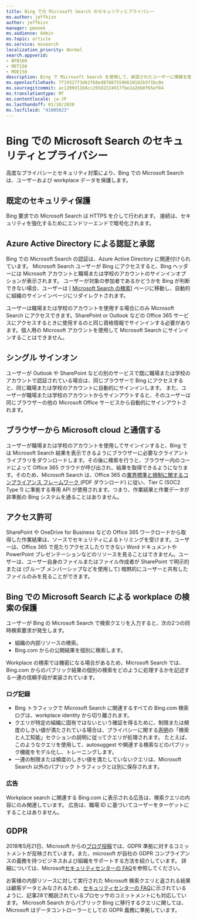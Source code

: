 ```yaml
---
title: Bing での Microsoft Search のセキュリティとプライバシー
ms.author: jeffkizn
author: jeffkizn
manager: pmanek
ms.audience: Admin
ms.topic: article
ms.service: mssearch
localization_priority: Normal
search.appverid:
- BFB160
- MET150
- MOE150
description: Bing で Microsoft Search を使用して、承認されたユーザーに情報を提供しながら、会社のデータとエンドユーザーを保護する
ms.openlocfilehash: 7f19327f3d62f68ed876875596610181b5f1bc0e
ms.sourcegitcommit: ac1209d11b8cc265d2224917fbe2a2bb0f65ef84
ms.translationtype: MT
ms.contentlocale: ja-JP
ms.lasthandoff: 01/10/2020
ms.locfileid: "41005623"
---
```

# <a name="security-and-privacy-for-microsoft-search-in-bing"></a>Bing での Microsoft Search のセキュリティとプライバシー

高度なプライバシーとセキュリティ対策により、Bing での Microsoft Search は、ユーザーおよび workplace データを保護します。

## <a name="secure-by-default"></a>既定のセキュリティ保護

Bing 要求での Microsoft Search は HTTPS を介して行われます。 接続は、セキュリティを強化するためにエンドツーエンドで暗号化されます。
  
## <a name="authentication-and-authorization-with-azure-active-directory"></a>Azure Active Directory による認証と承認

Bing での Microsoft Search の認証は、Azure Active Directory に関連付けられています。 Microsoft Search ユーザーが Bing にアクセスすると、Bing ヘッダーには Microsoft アカウントと職場または学校のアカウントのサインインオプションが表示されます。 ユーザーが対象の参加者であるかどうかを Bing が判断できない場合、ユーザーは [ [Microsoft Search の検索](https://www.bing.com/business/explore)] ページに移動し、自動的に組織のサインインページにリダイレクトされます。

ユーザーは職場または学校のアカウントを使用する場合にのみ Microsoft Search にアクセスできます。SharePoint or Outlook などの Office 365 サービスにアクセスするときに使用するのと同じ資格情報でサインインする必要があります。個人用の Microsoft アカウントを使用して Microsoft Search にサインインすることはできません。

## <a name="single-sign-on"></a>シングル サインオン

ユーザーが Outlook や SharePoint などの別のサービスで既に職場または学校のアカウントで認証されている場合は、同じブラウザーで Bing にアクセスすると、同じ職場または学校のアカウントに自動的にサインインします。 また、ユーザーが職場または学校のアカウントからサインアウトすると、そのユーザーは同じブラウザーの他の Microsoft Office サービスから自動的にサインアウトされます。
  
## <a name="communicates-with-the-microsoft-cloud-from-the-browser"></a>ブラウザーから Microsoft cloud と通信する

ユーザーが職場または学校のアカウントを使用してサインインすると、Bing では Microsoft Search 結果を表示できるようにブラウザーに必要なクライアント ライブラリをダウンロードします。その後に検索を行うと、ブラウザー内のコードによって Office 365 クラウドが呼び出され、結果を取得できるようになります。そのため、Microsoft Search は、Office 365 の[業界標準と規制に関するコンプライアンス フレームワーク ](https://download.microsoft.com/download/1/4/3/1434ABAB-B8E9-412D-8C3A-187B5FCB7A2F/Compliance%20Framework%20document.pdf) (PDF ダウンロード) に従い、Tier C (SOC2 Type 1) に準拠する専用 API が使用されます。つまり、作業結果と作業データが非準拠の Bing システムを通ることはありません。
  
## <a name="permissions"></a>アクセス許可

SharePoint や OneDrive for Business などの Office 365 ワークロードから取得した作業結果は、ソースでセキュリティによるトリミングを受けます。ユーザーは、Office 365 で見たりアクセスしたりできない Word ドキュメントや PowerPoint プレゼンテーションなどのリソースを見ることはできません。ユーザーは、ユーザー自身のファイルまたはファイル作成者が SharePoint で明示的または (グループ メンバーシップなどを使用して) 暗黙的にユーザーと共有したファイルのみを見ることができます。

## <a name="microsoft-search-in-bing-protects-workplace-searches"></a>Bing での Microsoft Search による workplace の検索の保護

ユーザーが Bing の Microsoft Search で検索クエリを入力すると、次の2つの同時検索要求が発生します。

- 組織の内部リソースの検索。
- Bing.com からの公開結果を個別に検索します。

Workplace の検索では機密になる場合があるため、Microsoft Search では、Bing.com からのパブリック結果の個別の検索をどのように処理するかを記述する一連の信頼手段が実装されています。

### <a name="logging"></a>ログ記録

- Bing トラフィックで Microsoft Search に関連するすべての Bing.com 検索ログは、workplace identity から切り離されます。
- クエリが特定の組織に固有ではないという確証を得るために、制限または頻度のしきい値が満たされている場合は、プライバシーに関する[声明](https://privacy.microsoft.com/privacystatement)の「検索と人工知能」セクションの説明に従ってクエリが処理されます。 たとえば、このようなクエリを使用して、autosuggest や関連する検索などのパブリック機能をモデル化し、トレーニングします。
- 一連の制限または頻度のしきい値を満たしていないクエリは、Microsoft Search 以外のパブリック トラフィックとは別に保存されます。

### <a name="advertising"></a>広告

Workplace search に関連する Bing.com に表示される広告は、検索クエリの内容にのみ関連しています。 広告は、職場 ID に基づいてユーザーをターゲットにすることはありません。

## <a name="gdpr"></a>GDPR

2018年5月21日、Microsoft からの[ブログ投稿](https://blogs.microsoft.com/on-the-issues/2018/05/21/microsofts-commitment-to-gdpr-privacy-and-putting-customers-in-control-of-their-own-data/)では、GDPR 準拠に対するコミットメントが反映されています。また、microsoft が自社の GDPR コンプライアンスの義務を持つビジネスおよび組織をサポートする方法を紹介しています。 詳細については、Microsoft[セキュリティセンターの FAQ](https://www.microsoft.com/trustcenter/privacy/gdpr/gdpr-faqs)を参照してください。

お客様の内部リソースに対して実行された Microsoft 検索クエリと返される結果は顧客データとみなされるため、[セキュリティセンターの FAQ](https://www.microsoft.com/trustcenter/privacy/gdpr/gdpr-faqs)に示されているように、記事28で概説されているプロセッサのコミットメントにも対応しています。 Microsoft Search からパブリック Bing に移行するクエリに関しては、Microsoft はデータコントローラーとしての GDPR 義務に準拠しています。

